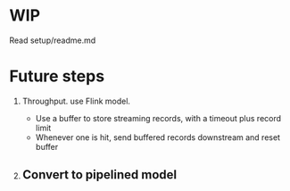 # WIP

Read setup/readme.md



# Future steps
1. Throughput. use Flink model.
    - Use a buffer to store streaming records, with a timeout plus record limit
    - Whenever one is hit, send buffered records downstream and reset buffer
    
2. Convert to pipelined model
    - 

    